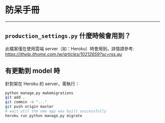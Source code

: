 # 防呆手冊

---

## `production_settings.py` 什麼時候會用到？

此檔案僅在使用雲端 server（如：Heroku）時會用到，詳情請參考: _<https://ithelp.ithome.com.tw/articles/10212659?sc=rss.qu>_

## 有更動到 model 時

針對架在 Heroku 的 server，需執行：

```sh
python manage.py makemigrations
git add .
git commin -m "..."
git push origin master
# wait util the new app was built successfully
heroku run python manage.py migrate
```
